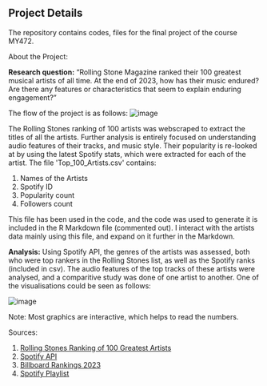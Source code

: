Project Details 
--- 
The repository contains codes, files for the final project of the course MY472. 

About the Project: 

**Research question:** “Rolling Stone Magazine ranked their 100 greatest musical artists of all time. At the end of 2023, how has their music endured? Are there any features or characteristics that seem to explain enduring engagement?”

The flow of the project is as follows: 
![image](https://github.com/RiyaChhikara/LSE-MSc-Projects/assets/115228191/6c306548-9c9c-4e28-8190-8bf08eb3fa1f)

The Rolling Stones ranking of 100 artists was webscraped to extract the titles of all the artists. Further analysis is entirely focused on understanding audio features of their tracks, and music style. Their popularity is re-looked at by using the latest Spotify stats, which were extracted for each of the artist. 
The file 'Top_100_Artists.csv' contains: 
1. Names of the Artists
2. Spotify ID
3. Popularity count
4. Followers count

This file has been used in the code, and the code was used to generate it is included in the R Markdown file (commented out). I interact with the artists data mainly using this file, and expand on it further in the Markdown.

**Analysis:**
Using Spotify API, the genres of the artists was assessed, both who were top rankers in the Rolling Stones list, as well as the Spotify ranks (included in csv). The audio features of the top tracks of these artists were analysed, and a comparitive study was done of one artist to another. 
One of the visualisations could be seen as follows: 

![image](https://github.com/RiyaChhikara/LSE-MSc-Projects/assets/115228191/4fb21ddd-dbd7-41b0-8d21-ad55877ba154)

Note: Most graphics are interactive, which helps to read the numbers. 

Sources: 
1. [Rolling Stones Ranking of 100 Greatest Artists](https://www.rollingstone.com/music/music-lists/100-greatest-artists-147446/the-rolling-stones-6-30731/)
2. [Spotify API](https://developer.spotify.com/documentation/web-api)
3. [Billboard Rankings 2023](https://www.billboard.com/charts/year-end/2023/top-artists/)
4. [Spotify Playlist](https://open.spotify.com/playlist/37i9dQZF1DX8YNmLOBjUmx?si=d5e16b95268c4826)
